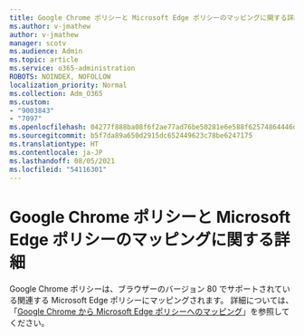 ```yaml
---
title: Google Chrome ポリシーと Microsoft Edge ポリシーのマッピングに関する詳細
ms.author: v-jmathew
author: v-jmathew
manager: scotv
ms.audience: Admin
ms.topic: article
ms.service: o365-administration
ROBOTS: NOINDEX, NOFOLLOW
localization_priority: Normal
ms.collection: Adm_O365
ms.custom:
- "9003843"
- "7097"
ms.openlocfilehash: 04277f888ba08f6f2ae77ad76be50281e6e588f62574864446d0d62de6e0401b
ms.sourcegitcommit: b5f7da89a650d2915dc652449623c78be6247175
ms.translationtype: HT
ms.contentlocale: ja-JP
ms.lasthandoff: 08/05/2021
ms.locfileid: "54116301"
---
```

# <a name="learn-about-mapping-between-google-chrome-policies-and-microsoft-edge-policies"></a>Google Chrome ポリシーと Microsoft Edge ポリシーのマッピングに関する詳細

Google Chrome ポリシーは、ブラウザーのバージョン 80 でサポートされている関連する Microsoft Edge ポリシーにマッピングされます。 詳細については、「[Google Chrome から Microsoft Edge ポリシーへのマッピング](https://go.microsoft.com/fwlink/?linkid=2141933)」を参照してください。
